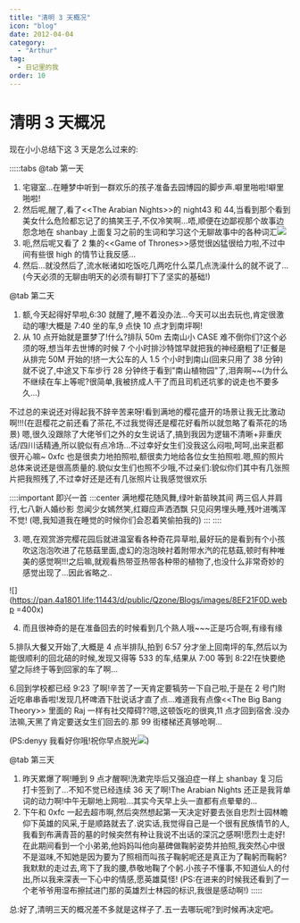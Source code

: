 ```yaml
---
title: "清明 3 天概况"
icon: "blog"
date: 2012-04-04
category:
  - "Arthur"
tag:
  - 日记里的我
order: 10
---
```

# 清明 3 天概况

现在小小总结下这 3 天是怎么过来的:

:::::tabs
@tab 第一天

1. 宅寝室...在睡梦中听到一群欢乐的孩子准备去园博园的脚步声.噼里啪啦!噼里啪啦!
2. 然后呢,醒了,看了\<\<The Arabian Nights\>\>的 night43 和 44,当看到那个看到美女什么危险都忘记了的搞笑王子,不仅冷笑啊...唔,顺便在边鄙视那个故事边怨念地在 shanbay 上面复习之前的生词和学习这个无聊故事中的各种词汇[![](https://pan.4a1801.life:11443/d/public/Qzone/Blogs/images/0957DB91)](https://pan.4a1801.life:11443/d/public/Qzone/Blogs/images/0957DB91)
3. 呃,然后呢又看了 2 集的\<\<Game of Thrones\>\>感觉很凶猛很给力啦,不过中间有些很 high 的情节让我反感...
4. 然后...就没然后了,流水帐诸如吃饭吃几两吃什么菜几点洗澡什么的就不说了...
   (今天必须的无聊由明天的必须有聊打下了坚实的基础!)

@tab 第二天

1. 额,今天起得好早啦,6:30 就醒了,睡不着没办法...今天可以出去玩也,肯定很激动的噻!大概是 7:40 坐的车,9 点快 10 点才到南坪啊!
2. 从 10 点开始就是噩梦了!什么?排队 50m 去南山小 CASE 难不倒你们?这个必须的呀,想当年去世博的时候 7 个小时排沙特馆早就把我的神经磨粗了!正餐是从排完 50M 开始的!挤一大公车的人 1.5 个小时到南山(回来只用了 38 分钟)就不说了,中途又下车步行 28 分钟终于看到"南山植物园"了,泪奔啊\~\~(为什么不继续在车上等呢?很简单,我被挤成人干了而且司机还坑爹的说走也不要多久...)

不过总的来说还对得起我不辞辛苦来呀!看到满地的樱花盛开的场景让我无比激动啊!!!(在逛樱花之前还看了茶花,不过我觉得还是樱花好看所以就忽略了看茶花的场景) 嗯,很久没跟除了大佬爷们之外的女生说话了,搞到我因为逻辑不清晰+非重庆话/四川话精通,所以貌似有点冷场...不过幸好女生们没我这么闷啦,呵呵,出来逛都很开心嘛~ 0xfc 也是很卖力地拍照啦,额很卖力地给各位女生拍照啦.嗯,照的照片总体来说还是很高质量的.貌似女生们也照不少哦,不过亲们:貌似你们其中有几张照片把我照残了,不过幸好还是还有几张照片让我感觉很欢乐

::::important 即兴一首
:::center
满地樱花随风舞,绿叶新苗映其间
两三侣人并肩行,七八新人婚纱影
忽闻少女嫣然笑,红瓣应声洒洒飘
只见闷男埋头睡,残叶进嘴浑不觉!
(嗯,我知道我在睡觉的时候你们会忍着笑偷拍我的)
:::
::::

3. 嗯,在观赏游完樱花园后就进温室看各种奇花异草啦,最好玩的是看到有个小孩吹这泡泡吹进了花慈菇里面,虚幻的泡泡映衬着附带水汽的花慈菇,顿时有种唯美的感觉啊!!!之后嘛,就观看热带亚热带各种带的植物了,也没什么非常奇妙的感觉出现了...因此省略之..

![](https://pan.4a1801.life:11443/d/public/Qzone/Blogs/images/8EF21F0D.webp =400x)

4. 而且很神奇的是在准备回去的时候看到几个熟人哦\~\~~正是巧合啊,有缘有缘

5.排队大餐又开始了,大概是 4 点半排队,拍到 6:57 分才坐上回南坪的车,然后以为能很顺利的回北碚的时候,发现又得等 533 的车,结果从 7:00 等到 8:22!在快要绝望之际终于等到回家的车了啊...

6.回到学校都已经 9:23 了啊!辛苦了一天肯定要犒劳一下自己啦,于是在 2 号门附近吃串串香啦!发现几杯啤酒下肚说话才直了点...难道我有点像\<\<The Big Bang Theory\>\> 里面的 Raj 一样有社交障碍??嗯,这顿饭吃的很爽,11 点才回到宿舍.没办法嘛,天黑了肯定要送女生们回去的.那 99 街楼梯还真够呛啊...

(PS:denyy 我看好你哦!祝你早点脱光![](https://pan.4a1801.life:11443/d/public/Qzone/Blogs/images/27F1DC8A))

@tab 第三天

1. 昨天累爆了啊!睡到 9 点才醒啊!洗漱完毕后又强迫症一样上 shanbay 复习后打卡签到了...不知不觉已经连续 36 天了啊!The Arabian Nights 还正是我背单词的动力啊!中午无聊地上网啦...其实今天早上头一直都有点晕晕的...
           
2. 下午和 0xfc 一起去超市啊,然后突然想起第一天决定好要去张自忠烈士园林瞻仰下英雄的风采,于是顺路就去了.说实话,我觉得自己是一个很有民族情节的人,我看到布满青苔的墓的时候突然有种让我说不出话的深沉之感啊!愿烈士走好!在此期间看到一个小弟弟,他妈妈叫他向墓碑做鞠躬姿势并拍照,我突然心中很不是滋味,不知她是因为要为了照相而叫孩子鞠躬呢还是真正为了鞠躬而鞠躬?我默默的走过去,弯下了我的腰,恭敬地鞠了个躬.小孩子不懂事,不知道仙人的付出,所以我来深表一下心中的情感,愿英雄莫怪!
   (PS:在进来的时候我还看到了一个老爷爷用湿布擦拭进门那的英雄烈士林园的标识,我很是感动啊!)
   :::::

总:好了,清明三天的概况差不多就是这样子了.五一去哪玩呢?到时候再决定吧。
